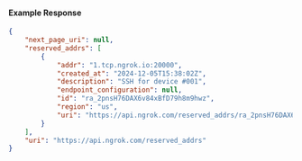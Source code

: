 <!-- Code generated for API Clients. DO NOT EDIT. -->

#### Example Response

```json
{
	"next_page_uri": null,
	"reserved_addrs": [
		{
			"addr": "1.tcp.ngrok.io:20000",
			"created_at": "2024-12-05T15:38:02Z",
			"description": "SSH for device #001",
			"endpoint_configuration": null,
			"id": "ra_2pnsH76DAX6v84xBfD79h8m9hwz",
			"region": "us",
			"uri": "https://api.ngrok.com/reserved_addrs/ra_2pnsH76DAX6v84xBfD79h8m9hwz"
		}
	],
	"uri": "https://api.ngrok.com/reserved_addrs"
}
```
